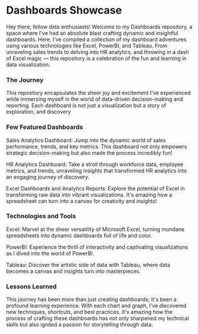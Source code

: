 # Dashboards Showcase

Hey there, fellow data enthusiasts! Welcome to my Dashboards repository, a space where I've had an absolute blast crafting dynamic and insightful dashboards. Here, I've compiled a collection of my dashboard adventures using various technologies like Excel, PowerBI, and Tableau. From unraveling sales trends to delving into HR analytics, and throwing in a dash of Excel magic — this repository is a celebration of the fun and learning in data visualization.

### The Journey
This repository encapsulates the sheer joy and excitement I've experienced while immersing myself in the world of data-driven decision-making and reporting. Each dashboard is not just a visualization but a story of exploration, and discovery

### Few Featured Dashboards
Sales Analytics Dashboard: Jump into the dynamic world of sales performance, trends, and key metrics. This dashboard not only empowers strategic decision-making but also made the process incredibly fun!

HR Analytics Dashboard: Take a stroll through workforce data, employee metrics, and trends, unraveling insights that transformed HR analytics into an engaging journey of discovery.

Excel Dashboards and Analytics Reports: Explore the potential of Excel in transforming raw data into vibrant visualizations. It's amazing how a spreadsheet can turn into a canvas for creativity and insights!

### Technologies and Tools
Excel: Marvel at the sheer versatility of Microsoft Excel, turning mundane spreadsheets into dynamic dashboards full of life and color.

PowerBI: Experience the thrill of interactivity and captivating visualizations as I dived into the world of PowerBI.

Tableau: Discover the artistic side of data with Tableau, where data becomes a canvas and insights turn into masterpieces.

### Lessons Learned
This journey has been more than just creating dashboards; it's been a profound learning experience. With each chart and graph, I've discovered new techniques, shortcuts, and best practices. It's amazing how the process of crafting these dashboards has not only sharpened my technical skills but also ignited a passion for storytelling through data.
